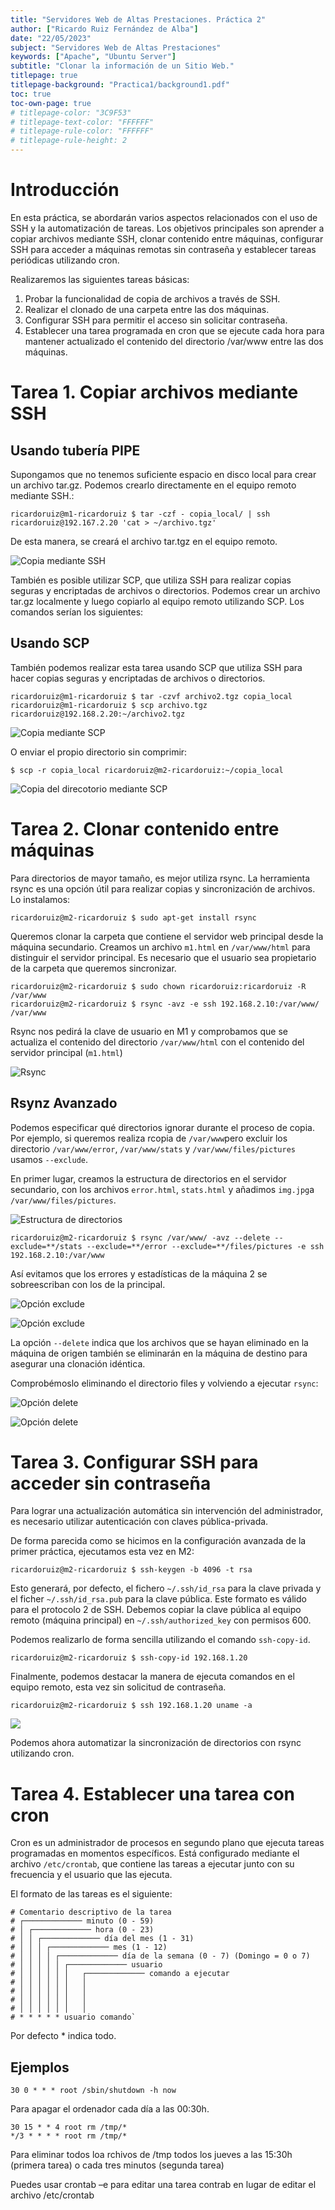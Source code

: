 ```yaml
---
title: "Servidores Web de Altas Prestaciones. Práctica 2"
author: ["Ricardo Ruiz Fernández de Alba"]
date: "22/05/2023"
subject: "Servidores Web de Altas Prestaciones"
keywords: ["Apache", "Ubuntu Server"]
subtitle: "Clonar la información de un Sitio Web."
titlepage: true
titlepage-background: "Practica1/background1.pdf"
toc: true
toc-own-page: true
# titlepage-color: "3C9F53"
# titlepage-text-color: "FFFFFF"
# titlepage-rule-color: "FFFFFF"
# titlepage-rule-height: 2
---
```


# Introducción

En esta práctica, se abordarán varios aspectos relacionados con el uso de SSH y la automatización de tareas. Los objetivos principales son aprender a copiar archivos mediante SSH, clonar contenido entre máquinas, configurar SSH para acceder a máquinas remotas sin contraseña y establecer tareas periódicas utilizando cron.

Realizaremos las siguientes tareas básicas: 

1. Probar la funcionalidad de copia de archivos a través de SSH.
2. Realizar el clonado de una carpeta entre las dos máquinas.
3. Configurar SSH para permitir el acceso sin solicitar contraseña.
4. Establecer una tarea programada en cron que se ejecute cada hora para mantener actualizado el contenido del directorio /var/www entre las dos máquinas.

# Tarea 1. Copiar archivos mediante SSH

## Usando tubería PIPE

Supongamos que no tenemos suficiente espacio en disco local para crear un archivo tar.gz. Podemos crearlo directamente en el equipo remoto mediante SSH.:

```
ricardoruiz@m1-ricardoruiz $ tar -czf - copia_local/ | ssh ricardoruiz@192.167.2.20 'cat > ~/archivo.tgz'
``` 

De esta manera, se creará el archivo tar.tgz en el equipo remoto.

![Copia mediante SSH](Practica2/assets/Figura1.png)

También es posible utilizar SCP, que utiliza SSH para realizar copias seguras y encriptadas de archivos o directorios. Podemos crear un archivo tar.gz localmente y luego copiarlo al equipo remoto utilizando SCP. Los comandos serían los siguientes:


## Usando SCP

También podemos realizar esta tarea usando SCP que utiliza SSH para hacer copias seguras y encriptadas de archivos o directorios.

```shell
ricardoruiz@m1-ricardoruiz $ tar -czvf archivo2.tgz copia_local
ricardoruiz@m1-ricardoruiz $ scp archivo.tgz ricardoruiz@192.168.2.20:~/archivo2.tgz
```

![Copia mediante SCP](Practica2/assets/Figura2.png)

O enviar el propio directorio sin comprimir:

```shell
$ scp -r copia_local ricardoruiz@m2-ricardoruiz:~/copia_local
```

![Copia del direcotorio mediante SCP](Practica3/assets/Figura3.png)

# Tarea 2. Clonar contenido entre máquinas

Para directorios de mayor tamaño, es mejor utiliza rsync. La herramienta rsync es una opción útil para realizar copias y sincronización de archivos. Lo instalamos:

```shell
ricardoruiz@m2-ricardoruiz $ sudo apt-get install rsync
```

Queremos clonar la carpeta que contiene el servidor web principal desde la máquina secundario. 
Creamos un archivo `m1.html` en `/var/www/html` para distinguir el servidor principal.
Es necesario que el usuario sea propietario de la carpeta que queremos sincronizar. 

```shell
ricardoruiz@m2-ricardoruiz $ sudo chown ricardoruiz:ricardoruiz -R /var/www
ricardoruiz@m2-ricardoruiz $ rsync -avz -e ssh 192.168.2.10:/var/www/ /var/www
```
Rsync nos pedirá la clave de usuario en M1 y comprobamos que se actualiza el contenido del directorio `/var/www/html` con el contenido del servidor principal (`m1.html`)

![Rsync](Practica2/assets/Figura4.png)

##  Rsynz Avanzado

Podemos especificar qué directorios ignorar durante el proceso de copia. Por ejemplo, si queremos realiza rcopia de `/var/www`pero excluir los directorio `/var/www/error`, `/var/www/stats` y `/var/www/files/pictures` usamos `--exclude`.

En primer lugar, creamos la estructura de directorios en el servidor secundario, con los archivos `error.html`, `stats.html` y añadimos `img.jpg`a `/var/www/files/pictures`.

![Estructura de directorios](Practica2/assets/Figura5.png)

```shell
ricardoruiz@m2-ricardoruiz $ rsync /var/www/ -avz --delete --exclude=**/stats --exclude=**/error --exclude=**/files/pictures -e ssh 192.168.2.10:/var/www
```
  
Así evitamos que los errores y estadísticas de la máquina 2 se sobreescriban con los de la principal.

![Opción exclude](Practica2/assets/Figura6.png)

![Opción exclude](Practica2/assets/Figura7.png)

La opción `--delete` indica que los archivos que se hayan eliminado en la máquina de origen también se eliminarán en la máquina de destino para asegurar una clonación idéntica.

Comprobémoslo eliminando el directorio files y volviendo a ejecutar `rsync`:

![Opción delete](Practica2/assets/Figura8.png)

![Opción delete](Practica2/assets/Figura9.png)

# Tarea 3. Configurar SSH para acceder sin contraseña

Para lograr una actualización automática sin intervención del administrador, es necesario utilizar autenticación con claves pública-privada.

De forma parecida como se hicimos en la configuración avanzada de la primer práctica, ejecutamos esta vez en M2:

```shell
ricardoruiz@m2-ricardoruiz $ ssh-keygen -b 4096 -t rsa
```

Esto generará, por defecto, el fichero `~/.ssh/id_rsa` para la clave privada y el ficher `~/.ssh/id_rsa.pub` para la clave pública. Este formato es válido para el protocolo 2 de SSH. Debemos copiar la clave pública al equipo remoto (máquina principal) en `~/.ssh/authorized_key` con permisos 600.

Podemos realizarlo de forma sencilla utilizando el comando `ssh-copy-id`.

```shell
ricardoruiz@m2-ricardoruiz $ ssh-copy-id 192.168.1.20
```

Finalmente, podemos destacar la manera de ejecuta comandos en el equipo remoto, esta vez sin solicitud de contraseña.

```shell
ricardoruiz@m2-ricardoruiz $ ssh 192.168.1.20 uname -a
```

![](Practica2/assets/Figura10.png)

Podemos ahora automatizar la sincronización de directorios con rsync utilizando cron.

# Tarea 4. Establecer una tarea con cron

Cron es un administrador de procesos en segundo plano que ejecuta tareas programadas en momentos específicos. Está configurado mediante el archivo `/etc/crontab`, que contiene las tareas a ejecutar junto con su frecuencia y el usuario que las ejecuta.

El formato de las tareas es el siguiente:

```
# Comentario descriptivo de la tarea
# ┌───────────── minuto (0 - 59)
# │ ┌───────────── hora (0 - 23)
# │ │ ┌───────────── día del mes (1 - 31)
# │ │ │ ┌───────────── mes (1 - 12)
# │ │ │ │ ┌───────────── día de la semana (0 - 7) (Domingo = 0 o 7)
# │ │ │ │ │ ┌───────────── usuario
# │ │ │ │ │ │   ┌───────────── comando a ejecutar
# │ │ │ │ │ │   │
# │ │ │ │ │ │   │
# │ │ │ │ │ │   │
# │ │ │ │ │ │   │
# * * * * * usuario comando`
```

Por defecto * indica todo.

## Ejemplos

```crontab
30 0 * * * root /sbin/shutdown -h now
```
Para apagar el ordenador cada día a las 00:30h.

```
30 15 * * 4 root rm /tmp/*
*/3 * * * * root rm /tmp/*
```
Para eliminar todos loa rchivos de /tmp todos los jueves a las 15:30h (primera tarea) o cada tres minutos (segunda tarea)

Puedes usar crontab –e para editar una tarea contrab en lugar de editar el archivo /etc/crontab

